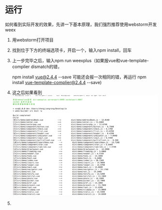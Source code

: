 # 运行

如何看到实际开发的效果，先讲一下基本原理，我们强烈推荐使用webstorm开发weex

1. 用webstorm打开项目

2. 找到位于下方的终端选项卡，开启一个，输入npm install，回车

3. 上一步完毕之后，输入npm run weexplus（如果报vue和vue-template-complier dismatch的错，

   npm install vue@2.4.4 --save 可能还会报一次相同的错，再运行 npm install vue-template-complier@2.4.4 --save\)

4. 这之后如果看到![](/assets/WechatIMG48.png)

5. 


